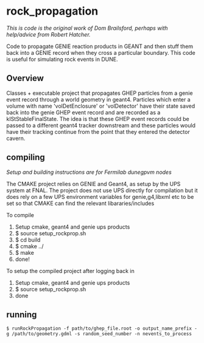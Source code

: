 # rock_propagation

*This is code is the original work of Dom Brailsford, perhaps with help/advice from Robert Hatcher.*

Code to propagate GENIE reaction products in GEANT and then stuff them back into a GENIE record when they cross a particular boundary. This code is useful for simulating rock events in DUNE.

## Overview

Classes + executable project that propagates GHEP particles from a genie event record through a world geometry in geant4.  Particles which enter a volume with name 'volDetEnclosure'  or 'volDetector' have their state saved back into the genie GHEP event record and are recorded as a kIStStableFinalState.  The idea is that these GHEP event records could be passed to a different geant4 tracker downstream and these particles would have their tracking continue from the point that they entered the detector cavern.

## compiling

*Setup and building instructions are for Fermilab dunegpvm nodes*

The CMAKE project relies on GENIE and Geant4, as setup by the UPS system at FNAL.  The project does not use UPS directly for compilation but it does rely on a few UPS environment variables for genie,g4,libxml etc to be set so that CMAKE can find the relevant libararies/includes

To compile
1) Setup cmake, geant4 and genie ups products
2) $ source setup_rockprop.sh 
3) $ cd build
4) $ cmake ../
5) $ make
6) done!

To setup the compiled project after logging back in
1) Setup cmake, geant4 and genie ups products
2) $ source setup_rockprop.sh
3) done

## running

    $ runRockPropagation -f path/to/ghep_file.root -o output_name_prefix -g /path/to/geometry.gdml -s random_seed_number -n nevents_to_process
